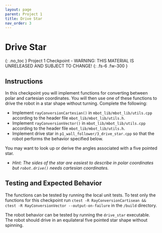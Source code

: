 ```yaml
---
layout: page
parent: Project 1
title: Drive Star
nav_order: 3
---
```


# Drive Star
{: .no_toc }
Project 1 Checkpoint - WARNING: THIS MATERIAL IS UNRELEASED AND SUBJECT TO CHANGE!
{: .fs-6 .fw-300 }

## Instructions

In this checkpoint you will implement functions for converting between polar and cartesian coordinates. You will then use one of these functions to drive the robot in a star shape without turning. Complete the following:

- Implement ```rayConversionCartesian()``` in ```mbot_lib/mbot_lib/utils.cpp``` according to the header file ```mbot_lib/mbot_lib/utils.h```.
- Implement ```rayConversionVector()``` in ```mbot_lib/mbot_lib/utils.cpp``` according to the header file ```mbot_lib/mbot_lib/utils.h```.
- Implement drive star in ```p1_wall_follower/3_drive_star.cpp``` so that the robot performs the behavior specified below.

You may want to look up or derive the angles associated with a five pointed star.

- *Hint: The sides of the star are easiest to describe in polar coordinates but ```robot.drive()``` needs cartesian coordinates.*

## Testing and Expected Behavior

The functions can be tested by running the local unit tests. To test only the functions for this checkpoint run ```ctest -R RayConversionCartisean && ctest -R RayConversionVector --output-on-failure``` in the ```/build``` directory.

The robot behavior can be tested by running the ```drive_star``` executable. The robot should drive in an equilateral five pointed star shape without spinning.